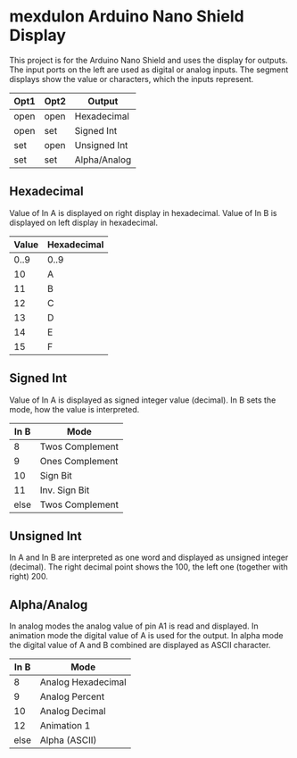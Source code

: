 # mexdulon Arduino Nano Shield Display

This project is for the Arduino Nano Shield and uses the display for outputs. The input ports on the left are used as digital or analog inputs. The segment displays show the value or characters, which the inputs represent.

|Opt1|Opt2|Output      |
|----|----|------------|
|open|open|Hexadecimal |
|open|set |Signed Int  |
|set |open|Unsigned Int|
|set |set |Alpha/Analog|

## Hexadecimal
Value of In A is displayed on right display in hexadecimal.
Value of In B is displayed on left display in hexadecimal.

|Value|Hexadecimal|
|-----|-----------|
|0..9 |0..9       |
|10   |A          |
|11   |B          |
|12   |C          |
|13   |D          |
|14   |E          |
|15   |F          |

## Signed Int
Value of In A is displayed as signed integer value (decimal).
In B sets the mode, how the value is interpreted.

|In B|Mode           |
|----|---------------|
|8   |Twos Complement|
|9   |Ones Complement|
|10  |Sign Bit       |
|11  |Inv. Sign Bit  |
|else|Twos Complement|

## Unsigned Int
In A and In B are interpreted as one word and displayed as unsigned integer (decimal). The right decimal point shows the 100, the left one (together with right) 200.

## Alpha/Analog
In analog modes the analog value of pin A1 is read and displayed.
In animation mode the digital value of A is used for the output.
In alpha mode the digital value of A and B combined are displayed as ASCII character.

|In B|Mode              |
|----|------------------|
|8   |Analog Hexadecimal|
|9   |Analog Percent    |
|10  |Analog Decimal    |
|12  |Animation 1       |
|else|Alpha (ASCII)     |
